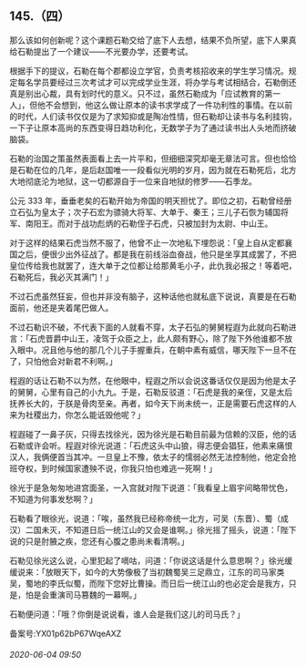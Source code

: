 ## 145.（四）
那么该如何创新呢？这个课题石勒交给了底下人去想，结果不负所望，底下人果真给石勒提出了一个建议——不光要办学，还要考试。



根据手下的提议，石勒在每个郡都设立学官，负责考核招收来的学生学习情况。规定每名学员要经过三次考试才可以完成学业生涯，将办学与考试相结合，石勒倒还真是别出心裁，具有划时代的意义。只不过，虽然石勒成为「应试教育的第一人」，但他不会想到，他这么做让原本的读书求学成了一件功利性的事情。在以前的时代，人们读书仅仅是为了求知抑或是陶冶性情，但石勒却让读书与名利挂钩，一下子让原本高尚的东西变得日趋功利化，无数学子为了通过读书出人头地而挤破脑袋。



石勒的治国之策虽然表面看上去一片平和，但细细深究却毫无章法可言。但也恰恰是石勒在位的几年，是后赵国唯一一段看似光明的岁月，因为就在石勒死后，北方大地彻底沦为地狱，这一切都源自于一位来自地狱的修罗——石季龙。



公元 333 年，垂垂老矣的石勒开始为帝国的明天担忧了。即位之初，石勒曾经册立石弘为皇太子；次子石宏为骠骑大将军、大单于、秦王；三儿子石恢为辅国将军、南阳王。而对于战功彪炳的石勒侄子石虎，只被加封为太尉、中山王。



对于这样的结果石虎当然不服了，他曾不止一次地私下埋怨说：「皇上自从定都襄国之后，便很少出外征战了。都是我在前线浴血奋战，他只是坐享其成罢了，不把皇位传给我也就罢了，连大单于之位都让给那黄毛小子，此仇我必报之！等着吧，石勒死后，我必灭其满门！」



不过石虎虽然狂妄，但也并非没有脑子，这种话他也就私底下说说，真要是在石勒面前，他还是夹着尾巴做人。



不过石勒识不破，不代表下面的人就看不穿，太子石弘的舅舅程遐为此就向石勒进言：「石虎晋爵中山王，凌驾于众臣之上，此人颇有野心，除了陛下外他谁都不放入眼中。况且他与他的那几个儿子手握重兵，在朝中素有威信，哪天陛下一旦不在了，只怕他会对新君不利啊。」



程遐的话让石勒不以为然，在他眼中，程遐之所以会说这番话仅仅是因为他是太子的舅舅，心里有自己的小九九。于是，石勒反驳道：「石虎是我的亲侄，又是太后抚养长大的，于朕是骨肉至亲。再者，如今天下尚未统一，正是需要石虎这样的人来为社稷出力，你怎么能诋毁他呢？」



程遐碰了一鼻子灰，只得去找徐光，因为徐光是石勒目前最为信赖的汉臣，他的话石勒或许会听。程遐对徐光说道：「石虎这头中山狼，得志便会猖狂，他素来痛恨汉人，我俩便首当其冲。一旦皇上不豫，依太子的懦弱必然无法控制他，他定会抢班夺权，到时候国家遭殃不说，你我只怕也难逃一死啊！」



徐光于是急匆匆地进宫面圣，一入宫就对陛下说道：「我看皇上眉宇间略带忧色，不知道为何事发愁啊？」



石勒看了眼徐光，说道：「唉，虽然我已经称帝统一北方，可吴（东晋）、蜀（成汉）二国未灭，不知道日后一统江山的又会是谁啊。」徐光摇了摇头，说道：「陛下说的只是肘腋之疾，您还有心腹之患尚未看清啊。」



石勒见徐光这么说，心里犯起了嘀咕，问道：「你说这话是什么意思啊？」徐光缓缓说来：「放眼天下，如今的大势像极了当初魏蜀吴三足鼎立，江东的司马家类吴，蜀地的李氏似蜀，而陛下您好比曹操。而日后一统江山的也必定会是我方，只是，怕是会重演司马篡魏的一幕啊。」



石勒便问道：「哦？你倒是说说看，谁人会是我们这儿的司马氏？」



备案号:YX01p62bP67WqeAXZ


###### 2020-06-04 09:50
